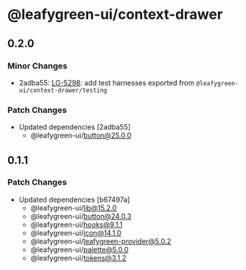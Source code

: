 # @leafygreen-ui/context-drawer

## 0.2.0

### Minor Changes

- 2adba55: [LG-5298](https://jira.mongodb.org/browse/LG-5298): add test harnesses exported from `@leafygreen-ui/context-drawer/testing`

### Patch Changes

- Updated dependencies [2adba55]
  - @leafygreen-ui/button@25.0.0

## 0.1.1

### Patch Changes

- Updated dependencies [b67497a]
  - @leafygreen-ui/lib@15.2.0
  - @leafygreen-ui/button@24.0.3
  - @leafygreen-ui/hooks@9.1.1
  - @leafygreen-ui/icon@14.1.0
  - @leafygreen-ui/leafygreen-provider@5.0.2
  - @leafygreen-ui/palette@5.0.0
  - @leafygreen-ui/tokens@3.1.2
